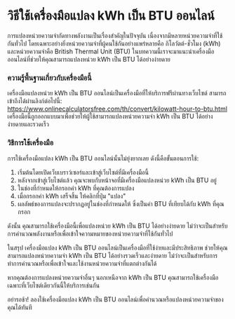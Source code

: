 วิธีใช้เครื่องมือแปลง kWh เป็น BTU ออนไลน์
==========================================

การแปลงหน่วยความจำกัดทางพลังงานเป็นเรื่องสำคัญในปัจจุบัน เนื่องจากมีหลายหน่วยความจำที่ใช้กันทั่วไป โดยเฉพาะอย่างยิ่งหน่วยความจำที่ผู้คนใช้กันอย่างแพร่หลายคือ กิโลวัตต์-ชั่วโมง (kWh) และหน่วยความจำคือ British Thermal Unit (BTU) ในบทความนี้เราจะมาแนะนำเครื่องมือออนไลน์ที่ช่วยให้คุณสามารถแปลงหน่วย kWh เป็น BTU ได้อย่างง่ายดาย

### ความรู้พื้นฐานเกี่ยวกับเครื่องมือนี้

เครื่องมือแปลงหน่วย kWh เป็น BTU ออนไลน์เป็นเครื่องมือที่ให้บริการฟรีผ่านทางเว็บไซต์ สามารถเข้าถึงได้ผ่านลิงก์ต่อไปนี้: <https://www.onlinecalculatorsfree.com/th/convert/kilowatt-hour-to-btu.html> เครื่องมือนี้ถูกออกแบบมาเพื่อช่วยให้ผู้ใช้สามารถแปลงหน่วยความจำ kWh เป็น BTU ได้อย่างง่ายดายและรวดเร็ว

### วิธีการใช้เครื่องมือ

การใช้เครื่องมือแปลง kWh เป็น BTU ออนไลน์นั้นไม่ยุ่งยากเลย ดังนี้คือขั้นตอนการใช้:

1. เริ่มต้นโดยเปิดเว็บเบราว์เซอร์และเข้าสู่เว็บไซต์ที่มีเครื่องมือนี้
2. หลังจากเข้าสู่เว็บไซต์แล้ว คุณจะพบกับหน้าจอที่มีเครื่องมือแปลงหน่วย kWh เป็น BTU อยู่
3. ในช่องที่กำหนดให้กรอกค่า kWh ที่คุณต้องการแปลง
4. เมื่อกรอกค่า kWh เสร็จสิ้น ให้คลิกที่ปุ่ม "แปลง"
5. ผลลัพธ์ของการแปลงจะปรากฏอยู่ในช่องที่กำหนดให้ ซึ่งเป็นค่า BTU ที่เทียบได้กับ kWh ที่คุณกรอก

ดังนั้น คุณสามารถใช้เครื่องมือนี้เพื่อแปลงหน่วย kWh เป็น BTU ได้อย่างง่ายดาย ไม่ว่าจะเป็นสำหรับการคำนวณพลังงานหรือเพื่อเข้าใจความหมายของหน่วยความจำที่ใช้กันทั่วไป

ในสรุป เครื่องมือแปลง kWh เป็น BTU ออนไลน์เป็นเครื่องมือที่ใช้ง่ายและมีประสิทธิภาพ ช่วยให้คุณสามารถแปลงหน่วยความจำ kWh เป็น BTU ได้อย่างรวดเร็วและง่ายดาย ไม่ว่าจะเป็นสำหรับการทำการคำนวณหรือเพื่อเข้าใจและใช้งานหน่วยความจำที่แตกต่างกันได้

หากคุณต้องการแปลงหน่วยความจำอื่นๆ นอกเหนือจาก kWh เป็น BTU คุณสามารถใช้เครื่องมือเฉพาะที่เว็บไซต์เดียวกันนี้ให้บริการเช่นกัน

อย่ารอช้า! ลองใช้เครื่องมือแปลง kWh เป็น BTU ออนไลน์เพื่อคำนวณหรือแปลงหน่วยความจำของคุณได้ทันที